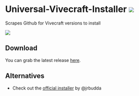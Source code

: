 # Universal-Vivecraft-Installer ![](https://img.shields.io/github/downloads/Bluscream/Universal-Vivecraft-Installer/total)
Scrapes Github for Vivecraft versions to install

<img src="https://i.imgur.com/jXu5CZ8.png" />

## Download
You can grab the latest release [here](https://github.com/Bluscream/Universal-Vivecraft-Installer/releases).

## Alternatives
- Check out the [official installer](https://cdn.discordapp.com/attachments/195502278508150784/923767110814040135/VivecraftInstaller.exe) by @jrbudda
